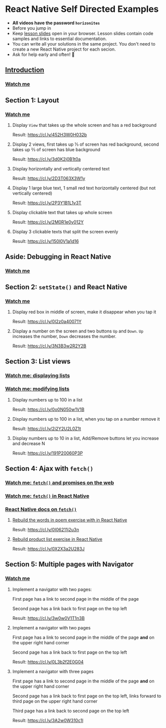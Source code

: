 # React Native Self Directed Examples

- **All videos have the password `horizonites`**
- Before you jump in
- Keep [lesson slides](http://lessons.horizonsbootcamp.com/week07/day1.html)
  open in your browser. Lesson slides contain code samples and links to
  essential documentation.
- You can write all your solutions in the same project. You don't need to
  create a new React Native project for each secion.
- Ask for help early and often! 🙋

## [Introduction](https://vimeo.com/205854019)

### [Watch me](https://vimeo.com/205854019)

## Section 1: Layout

### [Watch me](https://vimeo.com/205842234)

1. Display `View` that takes up the whole screen and has a red background

    Result: https://cl.ly/452H3W0H032b

1. Display 2 views, first takes up ⅓ of screen has red background, second takes up ⅔ of screen has blue background

    Result: https://cl.ly/3d0K2j0B1t0a

1. Display horizontally and vertically centered text

    Result: https://cl.ly/2D3T063X3W1y

1. Display 1 large blue text, 1 small red text horizontally centered (but not vertically centered)

    Result: https://cl.ly/2P3Y1B1L1v3T

1. Display clickable text that takes up whole screen

    Result: https://cl.ly/2M0R1e0y012Y

1. Display 3 clickable texts that split the screen evenly

    Result: https://cl.ly/150l0V1a1d16

## Aside: Debugging in React Native

### [Watch me](https://vimeo.com/205859522)

## Section 2: `setState()` and React Native

### [Watch me](https://vimeo.com/205842625)

1. Display red box in middle of screen, make it disappear when you tap it

    Result: https://cl.ly/0I2z0a40071Y

1. Display a number on the screen and two buttons `Up` and `Down`. `Up`
  increases the number, `Down` decreases the number.

    Result: https://cl.ly/3N3B3w2R2Y2B

## Section 3: List views

### [Watch me: displaying lists](https://vimeo.com/205845997)
### [Watch me: modifying lists](https://vimeo.com/205846348)

1. Display numbers up to 100 in a list

    Result: https://cl.ly/0o0N050w1V1B

1. Display numbers up to 100 in a list, when you tap on a number remove it

    Result: https://cl.ly/2i2Y2U2L0Z1t

1. Display numbers up to 10 in a list, Add/Remove buttons let you increase and decrease N

    Result: https://cl.ly/191P20060P3P


## Section 4: Ajax with `fetch()`

### [Watch me: `fetch()` and promises on the web](https://vimeo.com/205846552)
### [Watch me: `fetch()` in React Native](https://vimeo.com/205846830)
### [React Native docs on `fetch()`](https://facebook.github.io/react-native/docs/network.html)

1. [Rebuild the words in poem exercise with in React Native](http://codepen.io/moose-horizons/pen/Ndayjm)

    Result: https://cl.ly/0I06211j2u3n

1. [Rebuild product list exercise in React Native](http://codepen.io/moose-horizons/pen/wJaqKK?editors=1010)

    Result: https://cl.ly/0X2X3a2U283J

## Section 5: Multiple pages with Navigator

### [Watch me](https://vimeo.com/205850145)

1. Implement a navigator with two pages:

    First page has a link to second page in the middle of the page

    Second page has a link back to first page on the top left

    Result: https://cl.ly/3w0w0V1T1n3B

1. Implement a navigator with two pages

    First page has a link to second page in the middle of the page **and**
    on the upper right hand corner

    Second page has a link back to first page on the top left

    Result: https://cl.ly/0L3b2f2E0G04

1. Implement a navigator with three pages

    First page has a link to second page in the middle of the page **and**
    on the upper right hand corner

    Second page has a link back to first page on the top left, links forward
    to third page on the upper right hand corner

    Third page has a link back to second page on the top left

    Result: https://cl.ly/3A2w0W310c1l
